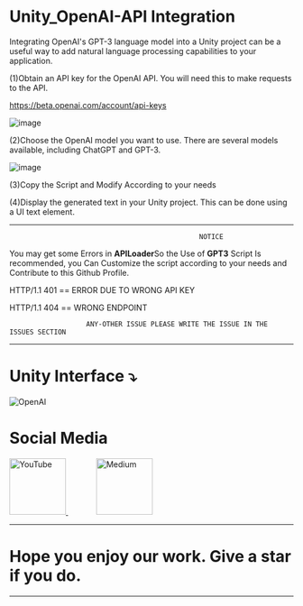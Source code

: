# Unity_OpenAI-API Integration

Integrating OpenAI's GPT-3 language model into a Unity project can be a useful way to add natural language processing capabilities to your application.

(1)Obtain an API key for the OpenAI API. You will need this to make requests to the API.

https://beta.openai.com/account/api-keys

![image](https://user-images.githubusercontent.com/84278213/214848674-4f0b2539-3982-4b69-b6c5-b6657f109f70.png)

(2)Choose the OpenAI model you want to use. There are several models available, including ChatGPT and GPT-3.

![image](https://user-images.githubusercontent.com/84278213/214849126-0090d54b-102e-4821-bf91-45eb80573a4d.png)


(3)Copy the Script and Modify According to your needs


(4)Display the generated text in your Unity project. This can be done using a UI text element.
 ***************************************************************************************************

                                                   NOTICE
  You may get some Errors in **APILoader**So the Use of **GPT3** Script Is recommended, you Can Customize the script according to your needs and Contribute to this Github Profile.
  
  HTTP/1.1 401 == ERROR DUE TO WRONG API KEY
  
  HTTP/1.1 404 == WRONG ENDPOINT
  
                       ANY-OTHER ISSUE PLEASE WRITE THE ISSUE IN THE ISSUES SECTION 
 
 ***************************************************************************************************


# **Unity Interface ⤵️**


![OpenAI](https://user-images.githubusercontent.com/84278213/213193378-1a1cc01c-5151-446f-9bf0-89045679ec78.PNG)

# **Social Media**

<a href="https://www.youtube.com/watch?v=2nc4Hkyl9Q0">
  <img src="https://user-images.githubusercontent.com/84278213/224033777-bf41585d-aeda-4ea7-b812-096d804838a3.png" alt="YouTube" width="100" height="100">
</a>
  <a href="https://medium.com/@Clubwritter" style="margin-left: 50px;">
  <img src="https://user-images.githubusercontent.com/84278213/224036175-f2e63bf2-b03a-4ee4-a082-e0b6f2e70567.png" alt="Medium" width="100" height="100">

</a>

**************************************************************
# Hope you enjoy our work. Give a star if you do.


***************************************************************
